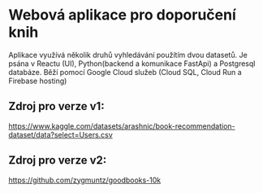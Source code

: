 # Webová aplikace pro doporučení knih
Aplikace využívá několik druhů vyhledávání použítím dvou datasetů. Je psána v Reactu (UI), Python(backend a komunikace FastApi) a Postgresql databáze.
Běží pomocí Google Cloud služeb (Cloud SQL, Cloud Run a Firebase hosting)

## Zdroj pro verze v1:
https://www.kaggle.com/datasets/arashnic/book-recommendation-dataset/data?select=Users.csv
## Zdroj pro verze v2:
https://github.com/zygmuntz/goodbooks-10k
